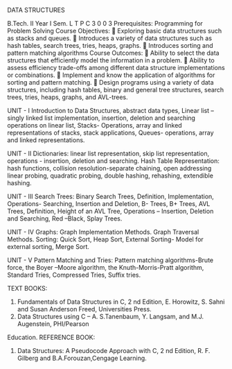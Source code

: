 DATA STRUCTURES


B.Tech. II Year I Sem. L T P C
3 0 0 3
Prerequisites: Programming for Problem Solving
Course Objectives:
 Exploring basic data structures such as stacks and queues.
 Introduces a variety of data structures such as hash tables, search trees, tries, heaps, graphs.
 Introduces sorting and pattern matching algorithms
Course Outcomes:
 Ability to select the data structures that efficiently model the information in a problem.
 Ability to assess efficiency trade-offs among different data structure implementations or
combinations.
 Implement and know the application of algorithms for sorting and pattern matching.
 Design programs using a variety of data structures, including hash tables, binary and general tree
structures, search trees, tries, heaps, graphs, and AVL-trees.

UNIT - I
Introduction to Data Structures, abstract data types, Linear list – singly linked list implementation,
insertion, deletion and searching operations on linear list, Stacks- Operations, array and linked
representations of stacks, stack applications, Queues- operations, array and linked representations.


UNIT - II
Dictionaries: linear list representation, skip list representation, operations - insertion, deletion and searching.
Hash Table Representation: hash functions, collision resolution-separate chaining, open addressing linear
probing, quadratic probing, double hashing, rehashing, extendible hashing.


UNIT - III
Search Trees: Binary Search Trees, Definition, Implementation, Operations- Searching, Insertion and
Deletion, B- Trees, B+ Trees, AVL Trees, Definition, Height of an AVL Tree, Operations – Insertion,
Deletion and Searching, Red –Black, Splay Trees.


UNIT - IV
Graphs: Graph Implementation Methods. Graph Traversal Methods.
Sorting: Quick Sort, Heap Sort, External Sorting- Model for external sorting, Merge Sort.


UNIT - V
Pattern Matching and Tries: Pattern matching algorithms-Brute force, the Boyer –Moore algorithm, the
Knuth-Morris-Pratt algorithm, Standard Tries, Compressed Tries, Suffix tries.


TEXT BOOKS:
1. Fundamentals of Data Structures in C, 2 nd Edition, E. Horowitz, S. Sahni and Susan Anderson
Freed, Universities Press.
2. Data Structures using C – A. S.Tanenbaum, Y. Langsam, and M.J. Augenstein, PHI/Pearson


Education.
REFERENCE BOOK:
1. Data Structures: A Pseudocode Approach with C, 2 nd Edition, R. F. Gilberg and B.A.Forouzan,Cengage Learning.
